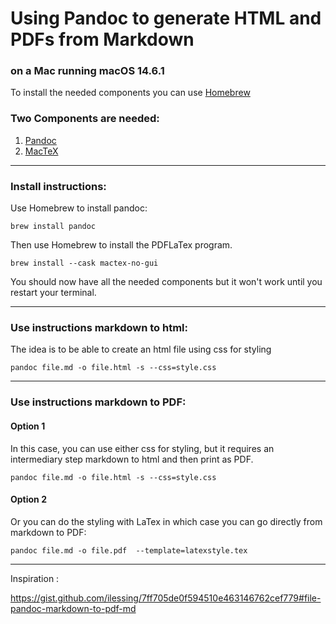 # Using Pandoc to generate HTML and PDFs from Markdown 

### on a Mac running macOS 14.6.1

To install the needed components you can use [Homebrew](https://brew.sh)



### Two Components are needed:

1. [Pandoc](https://pandoc.org)
2. [MacTeX](https://www.tug.org/mactex/)

----

### Install instructions:

Use Homebrew to install pandoc:
```
brew install pandoc
```

Then use Homebrew to install the PDFLaTex program.

```
brew install --cask mactex-no-gui
```

You should now have all the needed components but it won't work until you restart your terminal.

----

### Use instructions markdown to html:

The idea is to be able to create an html file using css for styling

```
pandoc file.md -o file.html -s --css=style.css
```

----

### Use instructions markdown to PDF:

#### Option 1

In this case, you can use either css for styling, but it requires an intermediary step markdown to html and then print as PDF.

```
pandoc file.md -o file.html -s --css=style.css
```

#### Option 2

Or you can do the styling with LaTex in which case you can go directly from markdown to PDF:

```
pandoc file.md -o file.pdf  --template=latexstyle.tex
```

----

Inspiration :

https://gist.github.com/ilessing/7ff705de0f594510e463146762cef779#file-pandoc-markdown-to-pdf-md
